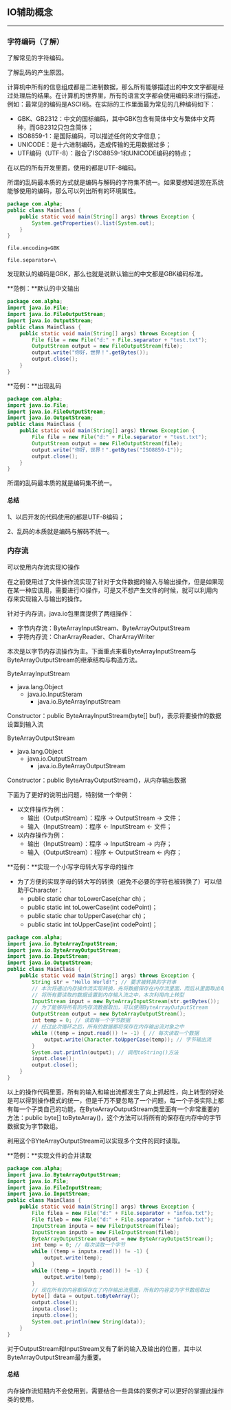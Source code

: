 ## IO辅助概念

---

### 字符编码（了解）

了解常见的字符编码。

了解乱码的产生原因。

计算机中所有的信息组成都是二进制数据，那么所有能够描述出的中文文字都是经过处理后的结果。在计算机的世界里，所有的语言文字都会使用编码来进行描述，例如：最常见的编码是ASCII码。在实际的工作里面最为常见的几种编码如下：

* GBK、GB2312：中文的国标编码，其中GBK包含有简体中文与繁体中文两种，而GB2312只包含简体；
* ISO8859-1：是国际编码，可以描述任何的文字信息；
* UNICODE：是十六进制编码，造成传输的无用数据过多；
* UTF编码（UTF-8）：融合了ISO8859-1和UNICODE编码的特点；

在以后的所有开发里面，使用的都是UTF-8编码。

所谓的乱码最本质的方式就是编码与解码的字符集不统一。如果要想知道现在系统能够使用的编码，那么可以列出所有的环境属性。

```java
package com.alpha;
public class MainClass { 
	public static void main(String[] args) throws Exception {
		System.getProperties().list(System.out);
	}
}
```

```
file.encoding=GBK
```

```
file.separator=\
```

发现默认的编码是GBK，那么也就是说默认输出的中文都是GBK编码标准。

**范例：**默认的中文输出

```java
package com.alpha;
import java.io.File;
import java.io.FileOutputStream;
import java.io.OutputStream;
public class MainClass { 
	public static void main(String[] args) throws Exception {
		File file = new File("d:" + File.separator + "test.txt");
		OutputStream output = new FileOutputStream(file);
		output.write("你好，世界！".getBytes());
		output.close();
	}
}
```

**范例：**出现乱码

```java
package com.alpha;
import java.io.File;
import java.io.FileOutputStream;
import java.io.OutputStream;
public class MainClass { 
	public static void main(String[] args) throws Exception {
		File file = new File("d:" + File.separator + "test.txt");
		OutputStream output = new FileOutputStream(file);
		output.write("你好，世界！".getBytes("ISO8859-1"));
		output.close();
	}
}
```

所谓的乱码最本质的就是编码集不统一。

#### 总结

1、以后开发的代码使用的都是UTF-8编码；

2、乱码的本质就是编码与解码不统一。

### 内存流

可以使用内存流实现IO操作

在之前使用过了文件操作流实现了针对于文件数据的输入与输出操作，但是如果现在某一种应该用，需要进行IO操作，可是又不想产生文件的时候，就可以利用内存来实现输入与输出的操作。

针对于内存流，java.io包里面提供了两组操作：

* 字节内存流：ByteArrayInputStream、ByteArrayOutputStream
* 字符内存流：CharArrayReader、CharArrayWriter

本次是以字节内存流操作为主。下面重点来看ByteArrayInputStream与ByteArrayOutputStream的继承结构与构造方法。

ByteArrayInputStream

* java.lang.Object
  * java.io.InputSteram
    * java.io.ByteArrayInputStream

Constructor：public ByteArrayInputStream(byte[] buf)，表示将要操作的数据设置到输入流

ByteArrayOutputStream

* java.lang.Object
  * java.io.OutputStream
    * java.io.ByteArrayOutputStream

Constructor：public ByteArrayOutputStream()，从内存输出数据

下面为了更好的说明出问题，特别做一个举例：

* 以文件操作为例：
  * 输出（OutputStream）：程序 -> OutputStream -> 文件；
  * 输入（InputStream）：程序 <- InputStream <- 文件；
* 以内存操作为例：
  * 输出（InputStream）：程序 -> InputStream -> 内存；
  * 输入（OutputStream）：程序 <- OutputStream <- 内存；

**范例：**实现一个小写字母转大写字母的操作

* 为了方便的实现字母的转大写的转换（避免不必要的字符也被转换了）可以借助于Character：
  * public static char toLowerCase(char ch)；
  * public static int toLowerCase(int codePoint)；
  * public static char toUpperCase(char ch)；
  * public static int toUpperCase(int codePoint)；

```java
package com.alpha;
import java.io.ByteArrayInputStream;
import java.io.ByteArrayOutputStream;
import java.io.InputStream;
import java.io.OutputStream;
public class MainClass { 
	public static void main(String[] args) throws Exception {
		String str = "Hello World!"; // 要求被转换的字符串
		// 本次将通过内存操作流实现转换，先将数据保存在内存流里面，而后从里面取出每一个数据
		// 将所有要读取的数据设置到内存输入流之中，本次利用向上转型
		InputStream input = new ByteArrayInputStream(str.getBytes());
		// 为了能够将所有的内存流数据取出，可以使用ByteArrayOutputStream
		OutputStream output = new ByteArrayOutputStream();
		int temp = 0; // 读取每一个字节数据
		// 经过此次循环之后，所有的数据都将保存在内存输出流对象之中
		while ((temp = input.read()) != -1) { // 每次读取一个数据
			output.write(Character.toUpperCase(temp)); // 字节输出流
		}
		System.out.println(output); // 调用toString()方法
		input.close();
		output.close();
	}
}
```

以上的操作代码里面，所有的输入和输出流都发生了向上抓起性，向上转型的好处是可以得到操作模式的统一，但是千万不要忽略了一个问题，每一个子类实际上都有每一个子类自己的功能，在ByteArrayOutputStream类里面有一个非常重要的方法：public byte[] toByteArray()，这个方法可以将所有的保存在内存中的字节数据变为字节数组。

利用这个BYteArrayOutputStream可以实现多个文件的同时读取。

**范例：**实现文件的合并读取

```java
package com.alpha;
import java.io.ByteArrayOutputStream;
import java.io.File;
import java.io.FileInputStream;
import java.io.InputStream;
public class MainClass { 
	public static void main(String[] args) throws Exception {
		File filea = new File("d:" + File.separator + "infoa.txt");
		File fileb = new File("d:" + File.separator + "infob.txt");
		InputStream inputa = new FileInputStream(filea);
		InputStream inputb = new FileInputStream(fileb);
		ByteArrayOutputStream output = new ByteArrayOutputStream();
		int temp = 0; // 每次读取一个字节
		while ((temp = inputa.read()) != -1) {
			output.write(temp);
		}
		while ((temp = inputb.read()) != -1) {
			output.write(temp);
		}
		// 现在所有的内容都保存在了内存输出流里面，所有的内容变为字节数组取出
		byte[] data = output.toByteArray();
		output.close();
		inputa.close();
		inputb.close();
		System.out.println(new String(data));
	}
}
```

对于OutputStream和InputStream又有了新的输入及输出的位置，其中以ByteArrayOutputStream最为重要。

#### 总结

内存操作流短期内不会使用到，需要结合一些具体的案例才可以更好的掌握此操作类的使用。
